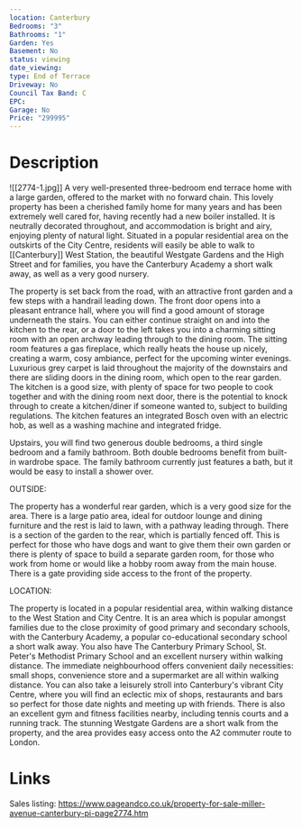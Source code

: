 ```yaml
---
location: Canterbury
Bedrooms: "3"
Bathrooms: "1"
Garden: Yes
Basement: No
status: viewing
date_viewing:
type: End of Terrace
Driveway: No
Council Tax Band: C
EPC:
Garage: No
Price: "299995"
---
```

# Description
![[2774-1.jpg]]
A very well-presented three-bedroom end terrace home with a large garden, offered to the market with no forward chain. This lovely property has been a cherished family home for many years and has been extremely well cared for, having recently had a new boiler installed. It is neutrally decorated throughout, and accommodation is bright and airy, enjoying plenty of natural light. Situated in a popular residential area on the outskirts of the City Centre, residents will easily be able to walk to [[Canterbury]] West Station, the beautiful Westgate Gardens and the High Street and for families, you have the Canterbury Academy a short walk away, as well as a very good nursery.  
  
The property is set back from the road, with an attractive front garden and a few steps with a handrail leading down. The front door opens into a pleasant entrance hall, where you will find a good amount of storage underneath the stairs. You can either continue straight on and into the kitchen to the rear, or a door to the left takes you into a charming sitting room with an open archway leading through to the dining room. The sitting room features a gas fireplace, which really heats the house up nicely, creating a warm, cosy ambiance, perfect for the upcoming winter evenings. Luxurious grey carpet is laid throughout the majority of the downstairs and there are sliding doors in the dining room, which open to the rear garden. The kitchen is a good size, with plenty of space for two people to cook together and with the dining room next door, there is the potential to knock through to create a kitchen/diner if someone wanted to, subject to building regulations. The kitchen features an integrated Bosch oven with an electric hob, as well as a washing machine and integrated fridge.  
  
Upstairs, you will find two generous double bedrooms, a third single bedroom and a family bathroom. Both double bedrooms benefit from built-in wardrobe space. The family bathroom currently just features a bath, but it would be easy to install a shower over.  
  
OUTSIDE:  
  
The property has a wonderful rear garden, which is a very good size for the area. There is a large patio area, ideal for outdoor lounge and dining furniture and the rest is laid to lawn, with a pathway leading through. There is a section of the garden to the rear, which is partially fenced off. This is perfect for those who have dogs and want to give them their own garden or there is plenty of space to build a separate garden room, for those who work from home or would like a hobby room away from the main house. There is a gate providing side access to the front of the property.  
  
LOCATION:  
  
The property is located in a popular residential area, within walking distance to the West Station and City Centre. It is an area which is popular amongst families due to the close proximity of good primary and secondary schools, with the Canterbury Academy, a popular co-educational secondary school a short walk away. You also have The Canterbury Primary School, St. Peter's Methodist Primary School and an excellent nursery within walking distance. The immediate neighbourhood offers convenient daily necessities: small shops, convenience store and a supermarket are all within walking distance. You can also take a leisurely stroll into Canterbury's vibrant City Centre, where you will find an eclectic mix of shops, restaurants and bars so perfect for those date nights and meeting up with friends. There is also an excellent gym and fitness facilities nearby, including tennis courts and a running track. The stunning Westgate Gardens are a short walk from the property, and the area provides easy access onto the A2 commuter route to London.

# Links
Sales listing: https://www.pageandco.co.uk/property-for-sale-miller-avenue-canterbury-pi-page2774.htm